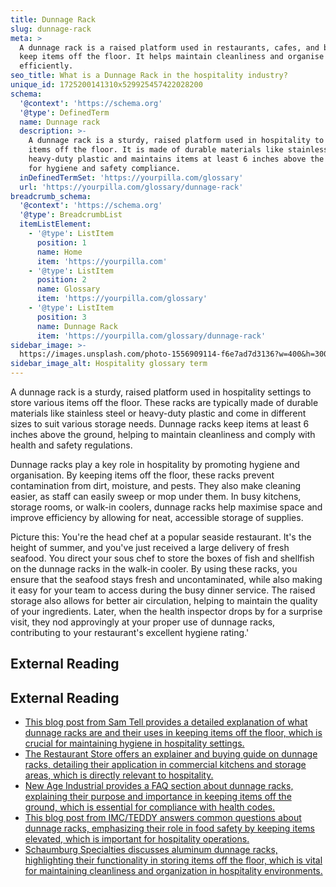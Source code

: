 ```yaml
---
title: Dunnage Rack
slug: dunnage-rack
meta: >
  A dunnage rack is a raised platform used in restaurants, cafes, and bars to
  keep items off the floor. It helps maintain cleanliness and organise storage
  efficiently.
seo_title: What is a Dunnage Rack in the hospitality industry?
unique_id: 1725200141310x529925457422028200
schema:
  '@context': 'https://schema.org'
  '@type': DefinedTerm
  name: Dunnage rack
  description: >-
    A dunnage rack is a sturdy, raised platform used in hospitality to store
    items off the floor. It is made of durable materials like stainless steel or
    heavy-duty plastic and maintains items at least 6 inches above the ground
    for hygiene and safety compliance.
  inDefinedTermSet: 'https://yourpilla.com/glossary'
  url: 'https://yourpilla.com/glossary/dunnage-rack'
breadcrumb_schema:
  '@context': 'https://schema.org'
  '@type': BreadcrumbList
  itemListElement:
    - '@type': ListItem
      position: 1
      name: Home
      item: 'https://yourpilla.com'
    - '@type': ListItem
      position: 2
      name: Glossary
      item: 'https://yourpilla.com/glossary'
    - '@type': ListItem
      position: 3
      name: Dunnage Rack
      item: 'https://yourpilla.com/glossary/dunnage-rack'
sidebar_image: >-
  https://images.unsplash.com/photo-1556909114-f6e7ad7d3136?w=400&h=300&fit=crop&auto=format
sidebar_image_alt: Hospitality glossary term
---
```


A dunnage rack is a sturdy, raised platform used in hospitality settings to store various items off the floor. These racks are typically made of durable materials like stainless steel or heavy-duty plastic and come in different sizes to suit various storage needs. Dunnage racks keep items at least 6 inches above the ground, helping to maintain cleanliness and comply with health and safety regulations.

Dunnage racks play a key role in hospitality by promoting hygiene and organisation. By keeping items off the floor, these racks prevent contamination from dirt, moisture, and pests. They also make cleaning easier, as staff can easily sweep or mop under them. In busy kitchens, storage rooms, or walk-in coolers, dunnage racks help maximise space and improve efficiency by allowing for neat, accessible storage of supplies.

Picture this: You're the head chef at a popular seaside restaurant. It's the height of summer, and you've just received a large delivery of fresh seafood. You direct your sous chef to store the boxes of fish and shellfish on the dunnage racks in the walk-in cooler. By using these racks, you ensure that the seafood stays fresh and uncontaminated, while also making it easy for your team to access during the busy dinner service. The raised storage also allows for better air circulation, helping to maintain the quality of your ingredients. Later, when the health inspector drops by for a surprise visit, they nod approvingly at your proper use of dunnage racks, contributing to your restaurant's excellent hygiene rating.'

## External Reading



## External Reading

*   [This blog post from Sam Tell provides a detailed explanation of what dunnage racks are and their uses in keeping items off the floor, which is crucial for maintaining hygiene in hospitality settings.](https://www.samtell.com/blog/metrofoodservicedunnageracks)
*   [The Restaurant Store offers an explainer and buying guide on dunnage racks, detailing their application in commercial kitchens and storage areas, which is directly relevant to hospitality.](https://www.therestaurantstore.com/what-is-a-dunnage-rack)
*   [New Age Industrial provides a FAQ section about dunnage racks, explaining their purpose and importance in keeping items off the ground, which is essential for compliance with health codes.](https://www.newageindustrial.com/news/frequently-asked-questions-about-dunnage-racks/)
*   [This blog post from IMC/TEDDY answers common questions about dunnage racks, emphasizing their role in food safety by keeping items elevated, which is important for hospitality operations.](https://imcteddy.com/blog-post/commonly-asked-questions-about-dunnage-racks/)
*   [Schaumburg Specialties discusses aluminum dunnage racks, highlighting their functionality in storing items off the floor, which is vital for maintaining cleanliness and organization in hospitality environments.](https://schaumburgspecialties.com/learning-center-what-is-an-aluminum-dunnage-rack-and-why-do-i-need-one/)
